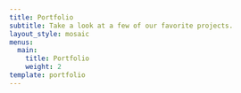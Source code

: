 ```yaml
---
title: Portfolio
subtitle: Take a look at a few of our favorite projects.
layout_style: mosaic
menus:
  main:
    title: Portfolio
    weight: 2
template: portfolio
---
```

